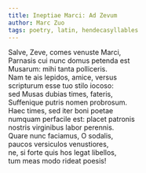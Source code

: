 ```yaml
---
title: Ineptiae Marci: Ad Zevum
author: Marc Zuo
tags: poetry, latin, hendecasyllables
---
```


Salve, Zeve, comes venuste Marci,  
Parnasis cui nunc domus petenda est  
Musarum: mihi tanta polliceris.  
Nam te ais lepidos, amice, versus  
scripturum esse tuo stilo iocoso:  
sed Musas dubias times, fateris,  
Suffenique putris nomen probrosum.  
Haec times, sed iter boni poetae  
numquam perfacile est: placet patronis  
nostris virginibus labor perennis.  
Quare nunc faciamus, O sodalis,  
paucos versiculos venustiores,  
ne, si forte quis hos legat libellos,  
tum meas modo rideat poesis!  

